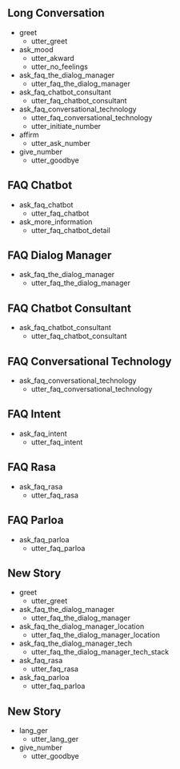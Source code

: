 ## Long Conversation
* greet
  - utter_greet
* ask_mood
  - utter_akward
  - utter_no_feelings
* ask_faq_the_dialog_manager
  - utter_faq_the_dialog_manager
* ask_faq_chatbot_consultant
  - utter_faq_chatbot_consultant
* ask_faq_conversational_technology
  - utter_faq_conversational_technology
  - utter_initiate_number
* affirm
  - utter_ask_number
* give_number
  - utter_goodbye

## FAQ Chatbot
* ask_faq_chatbot
    - utter_faq_chatbot
* ask_more_information
    - utter_faq_chatbot_detail

## FAQ Dialog Manager
* ask_faq_the_dialog_manager
  - utter_faq_the_dialog_manager

## FAQ Chatbot Consultant
* ask_faq_chatbot_consultant
  - utter_faq_chatbot_consultant

## FAQ Conversational Technology
* ask_faq_conversational_technology
  - utter_faq_conversational_technology

## FAQ Intent
* ask_faq_intent
  - utter_faq_intent

## FAQ Rasa
* ask_faq_rasa
  - utter_faq_rasa

## FAQ Parloa
* ask_faq_parloa
  - utter_faq_parloa

## New Story

* greet
    - utter_greet
* ask_faq_the_dialog_manager
    - utter_faq_the_dialog_manager
* ask_faq_the_dialog_manager_location
    - utter_faq_the_dialog_manager_location
* ask_faq_the_dialog_manager_tech
    - utter_faq_the_dialog_manager_tech_stack
* ask_faq_rasa
    - utter_faq_rasa
* ask_faq_parloa
    - utter_faq_parloa

## New Story

* lang_ger
    - utter_lang_ger
* give_number
    - utter_goodbye
